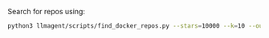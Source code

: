 Search for repos using:

```bash
python3 llmagent/scripts/find_docker_repos.py --stars=10000 --k=10 --out junk.csv
```
